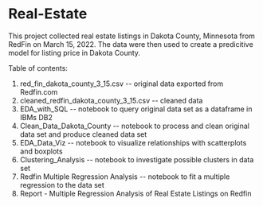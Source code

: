 # Real-Estate

This project collected real estate listings in Dakota County, Minnesota from RedFin on March 15, 2022. The data were then used to create a predicitive model for listing price in Dakota County.

Table of contents:

<ol>
  <li> red_fin_dakota_county_3_15.csv  --  original data exported from Redfin.com </li>
  <li> cleaned_redfin_dakota_county_3_15.csv -- cleaned data </li>
  <li> EDA_with_SQL -- notebook to query original data set as a dataframe in IBMs DB2</li>
  <li> Clean_Data_Dakota_County -- notebook to process and clean original data set and produce cleaned data set</li>
  <li> EDA_Data_Viz -- notebook to visualize relationships with scatterplots and boxplots</li>
  <li> Clustering_Analysis -- notebook to investigate possible clusters in data set</li>
  <li> Redfin Multiple Regression Analysis --  notebook to fit a multiple regression to the data set</li>
  <li> Report - Multiple Regression Analysis of Real Estate Listings on Redfin</li> 
 </ol>

